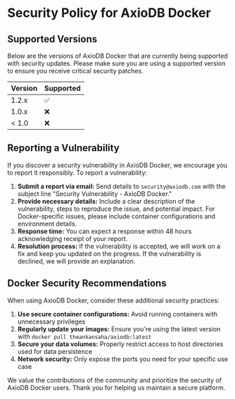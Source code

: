 # Security Policy for AxioDB Docker

## Supported Versions

Below are the versions of AxioDB Docker that are currently being supported with security updates. Please make sure you are using a supported version to ensure you receive critical security patches.

| Version | Supported          |
| ------- | ------------------ |
| 1.2.x   | :white_check_mark: |
| 1.0.x   | :x:                |
| < 1.0   | :x:                |

## Reporting a Vulnerability

If you discover a security vulnerability in AxioDB Docker, we encourage you to report it responsibly. To report a vulnerability:

1. **Submit a report via email:** Send details to `security@axiodb.com` with the subject line "Security Vulnerability - AxioDB Docker."
2. **Provide necessary details:** Include a clear description of the vulnerability, steps to reproduce the issue, and potential impact. For Docker-specific issues, please include container configurations and environment details.
3. **Response time:** You can expect a response within 48 hours acknowledging receipt of your report.
4. **Resolution process:** If the vulnerability is accepted, we will work on a fix and keep you updated on the progress. If the vulnerability is declined, we will provide an explanation.

## Docker Security Recommendations

When using AxioDB Docker, consider these additional security practices:

1. **Use secure container configurations:** Avoid running containers with unnecessary privileges
2. **Regularly update your images:** Ensure you're using the latest version with `docker pull theankansaha/axiodb:latest`
3. **Secure your data volumes:** Properly restrict access to host directories used for data persistence
4. **Network security:** Only expose the ports you need for your specific use case

We value the contributions of the community and prioritize the security of AxioDB Docker users. Thank you for helping us maintain a secure platform.
